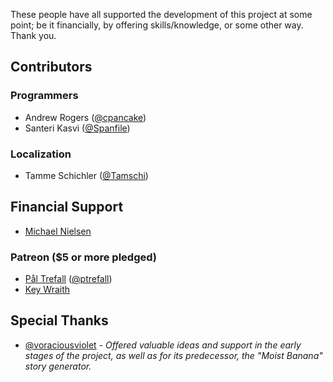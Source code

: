 These people have all supported the development of this project at some point;
be it financially, by offering skills/knowledge, or some other way.
Thank you.

## Contributors

### Programmers
- Andrew Rogers ([@cpancake](https://github.com/cpancake))
- Santeri Kasvi ([@Spanfile](https://github.com/Spanfile))

### Localization
- Tamme Schichler ([@Tamschi](https://github.com/Tamschi))

## Financial Support

- [Michael Nielsen](https://twitter.com/Nosteme)

### Patreon ($5 or more pledged)

- [Pål Trefall](https://www.patreon.com/user/creators?u=4929142) ([@ptrefall](https://github.com/ptrefall))
- [Key Wraith](https://www.patreon.com/user/creators?u=4336045)

## Special Thanks

- [@voraciousviolet](https://github.com/voraciousviolet) - _Offered valuable ideas and support in the early stages of the project, as well as for its predecessor, the "Moist Banana" story generator._
